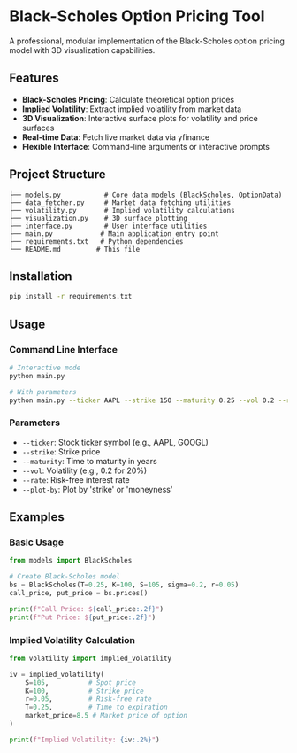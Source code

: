 # Black-Scholes Option Pricing Tool

A professional, modular implementation of the Black-Scholes option pricing model with 3D visualization capabilities.

## Features

- **Black-Scholes Pricing**: Calculate theoretical option prices
- **Implied Volatility**: Extract implied volatility from market data
- **3D Visualization**: Interactive surface plots for volatility and price surfaces
- **Real-time Data**: Fetch live market data via yfinance
- **Flexible Interface**: Command-line arguments or interactive prompts

## Project Structure

```
├── models.py           # Core data models (BlackScholes, OptionData)
├── data_fetcher.py     # Market data fetching utilities
├── volatility.py       # Implied volatility calculations
├── visualization.py    # 3D surface plotting
├── interface.py        # User interface utilities
├── main.py            # Main application entry point
├── requirements.txt   # Python dependencies
└── README.md         # This file
```

## Installation

```bash
pip install -r requirements.txt
```

## Usage

### Command Line Interface

```bash
# Interactive mode
python main.py

# With parameters
python main.py --ticker AAPL --strike 150 --maturity 0.25 --vol 0.2 --rate 0.05 --plot-by strike
```

### Parameters

- `--ticker`: Stock ticker symbol (e.g., AAPL, GOOGL)
- `--strike`: Strike price
- `--maturity`: Time to maturity in years
- `--vol`: Volatility (e.g., 0.2 for 20%)
- `--rate`: Risk-free interest rate
- `--plot-by`: Plot by 'strike' or 'moneyness'

## Examples

### Basic Usage

```python
from models import BlackScholes

# Create Black-Scholes model
bs = BlackScholes(T=0.25, K=100, S=105, sigma=0.2, r=0.05)
call_price, put_price = bs.prices()

print(f"Call Price: ${call_price:.2f}")
print(f"Put Price: ${put_price:.2f}")
```

### Implied Volatility Calculation

```python
from volatility import implied_volatility

iv = implied_volatility(
    S=105,          # Spot price
    K=100,          # Strike price
    r=0.05,         # Risk-free rate
    T=0.25,         # Time to expiration
    market_price=8.5 # Market price of option
)

print(f"Implied Volatility: {iv:.2%}")
```

